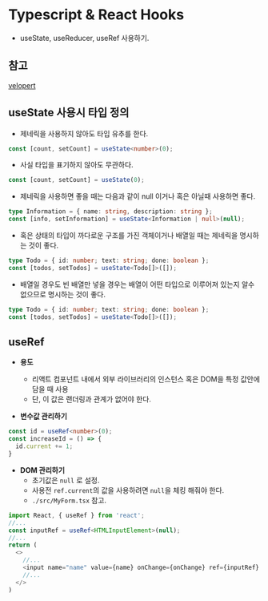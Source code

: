 # Typescript & React Hooks
* useState, useReducer, useRef 사용하기.



## 참고
[velopert](https://velog.io/@velopert/using-hooks-with-typescript)



## useState 사용시 타입 정의
* 제네릭을 사용하지 않아도 타입 유추를 한다.
```typescript
const [count, setCount] = useState<number>(0);
```

* 사실 타입을 표기하지 않아도 무관하다.
```typescript
const [count, setCount] = useState(0);

```
* 제네릭을 사용하면 좋을 때는 다음과 같이 null 이거나 혹은 아닐때 사용하면 좋다.
```typescript
type Information = { name: string, description: string };
const [info, setInformation] = useState<Information | null>(null);
```

* 혹은 상태의 타입이 까다로운 구조를 가진 객체이거나 배열일 때는 제네릭을 명시하는 것이 좋다.
```typescript
type Todo = { id: number; text: string; done: boolean };
const [todos, setTodos] = useState<Todo[]>([]);
```

* 배열일 경우도 빈 배열만 넣을 경우는 배열이 어떤 타입으로 이루어져 있는지 알수 없으므로 명시하는 것이 좋다.
```typescript
type Todo = { id: number; text: string; done: boolean };
const [todos, setTodos] = useState<Todo[]>([]);
```



## useRef

* **용도**
   * 리액트 컴포넌트 내에서 외부 라이브러리의 인스턴스 혹은 DOM을 특정 값안에 담을 때 사용
   * 단, 이 값은 랜더링과 관계가 없어야 한다.

* **변수값 관리하기**
```typescript
const id = useRef<number>(0);
const increaseId = () => {
  id.current += 1;
}
```

* **DOM 관리하기**
   * 초기값은 `null` 로 설정.
   * 사용전 `ref.current`의 값을 사용하려면 `null`을 체킹 해줘야 한다.
   * `./src/MyForm.tsx` 참고.
```typescript
import React, { useRef } from 'react';
//...
const inputRef = useRef<HTMLInputElement>(null);
//...
return (
  <>
    //...
    <input name="name" value={name} onChange={onChange} ref={inputRef} />
    //...
  </>
)
```